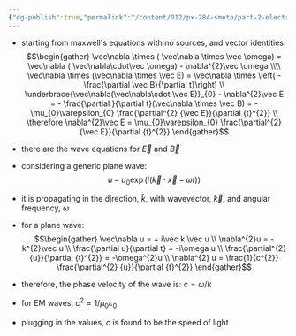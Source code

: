```yaml
---
{"dg-publish":true,"permalink":"/content/012/px-284-smeto/part-2-electromagnetic-theory/px-284-p1/","noteIcon":"1","created":"2025-02-13T17:28:35.091+00:00","updated":"2025-02-13T17:46:58.646+00:00"}
---
```


- starting from maxwell's equations with no sources, and vector identities:
$$\begin{gather} 
\vec\nabla \times ( \vec\nabla \times \vec \omega) = \vec\nabla ( \vec\nabla\cdot\vec \omega) - \nabla^{2}\vec \omega \\\\
\vec\nabla \times (\vec\nabla \times \vec E) = \vec\nabla \times \left( - \frac{\partial  \vec B}{\partial t}\right) \\
\underbrace{\vec\nabla(\vec\nabla\cdot \vec E)}_{0} - \nabla^{2}\vec E = - \frac{\partial  }{\partial t}(\vec\nabla \times \vec B) = - \mu_{0}\varepsilon_{0} \frac{\partial^{2} {\vec E}}{\partial {t}^{2}} \\
\therefore \nabla^{2}\vec E = \mu_{0}\varepsilon_{0} \frac{\partial^{2} {\vec E}}{\partial {t}^{2}}
\end{gather}$$
- there are the wave equations for $\vec E$ and $\vec B$

- considering a generic plane wave:
$$u - u_{0} \exp(i(\vec k \cdot \vec x - \omega t))$$
- it is propagating in the direction, $\hat k$, with wavevector, $\vec k$, and angular frequency, $\omega$
- for a plane wave:
$$\begin{gather}
\vec\nabla u = + i\vec k \vec u \\
\nabla^{2}u = - k^{2}\vec u \\
\frac{\partial u}{\partial t} = -i\omega u \\
\frac{\partial^{2} {u}}{\partial {t}^{2}} = -\omega^{2}u \\
\nabla^{2} u = \frac{1}{c^{2}} \frac{\partial^{2} {u}}{\partial {t}^{2}}
\end{gather}$$
- therefore, the phase velocity of the wave is: $c = \omega/k$

- for EM waves, $c^{2} = 1/\mu_{0}\varepsilon_0$
- plugging in the values, $c$ is found to be the speed of light
